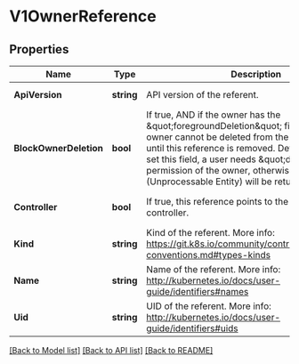 # V1OwnerReference

## Properties
Name | Type | Description | Notes
------------ | ------------- | ------------- | -------------
**ApiVersion** | **string** | API version of the referent. | [default to null]
**BlockOwnerDeletion** | **bool** | If true, AND if the owner has the \&quot;foregroundDeletion\&quot; finalizer, then the owner cannot be deleted from the key-value store until this reference is removed. Defaults to false. To set this field, a user needs \&quot;delete\&quot; permission of the owner, otherwise 422 (Unprocessable Entity) will be returned. | [optional] [default to null]
**Controller** | **bool** | If true, this reference points to the managing controller. | [optional] [default to null]
**Kind** | **string** | Kind of the referent. More info: https://git.k8s.io/community/contributors/devel/api-conventions.md#types-kinds | [default to null]
**Name** | **string** | Name of the referent. More info: http://kubernetes.io/docs/user-guide/identifiers#names | [default to null]
**Uid** | **string** | UID of the referent. More info: http://kubernetes.io/docs/user-guide/identifiers#uids | [default to null]

[[Back to Model list]](../README.md#documentation-for-models) [[Back to API list]](../README.md#documentation-for-api-endpoints) [[Back to README]](../README.md)


